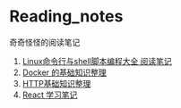 # Reading_notes
 奇奇怪怪的阅读笔记
1. [Linux命令行与shell脚本编程大全 阅读笔记](https://github.com/ccloveak/Reading_notes/blob/master/Linux%E5%91%BD%E4%BB%A4%E8%A1%8C%E4%B8%8Eshell%E8%84%9A%E6%9C%AC%E7%BC%96%E7%A8%8B%E5%A4%A7%E5%85%A8_%E9%98%85%E8%AF%BB%E7%AC%94%E8%AE%B0.ipynb)
2. [Docker 的基础知识整理](https://mubu.com/doc/56Zz6CBFT_B)
3. [HTTP基础知识整理](https://mubu.com/doc/2zQ7tS1wdgR)
4. [React 学习笔记]()